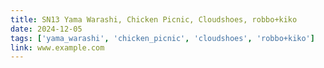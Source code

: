 ```yaml
---
title: SN13 Yama Warashi, Chicken Picnic, Cloudshoes, robbo+kiko
date: 2024-12-05 
tags: ['yama_warashi', 'chicken_picnic', 'cloudshoes', 'robbo+kiko']
link: www.example.com
---
```

